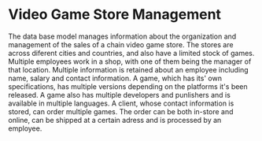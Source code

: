 # Video Game Store Management

The data base model manages information about the organization and management of the sales of a chain video game store. The stores are across diferent cities and countries, and also have a limited stock of games. Multiple employees work in a shop, with one of them being the manager of that location. Multiple information is retained about an employee including name, salary and contact information.
A game, which has its' own specifications, has multiple versions depending on the platforms it's been released. A game also has multiple developers and punlishers and is available in multiple languages.
A client, whose contact information is stored, can order multiple games. The order can be both in-store and online, can be shipped at a certain adress and is processed by an employee.
